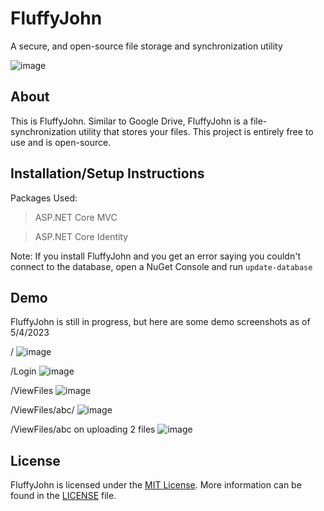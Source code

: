 
# FluffyJohn
A secure, and open-source file storage and synchronization utility 

![image](https://user-images.githubusercontent.com/97091148/218325579-5e4835b6-ec84-47c7-a004-6a48908e78f8.png)

## About
This is FluffyJohn. Similar to Google Drive, FluffyJohn is a file-synchronization utility that stores your files.
This project is entirely free to use and is open-source.

## Installation/Setup Instructions
Packages Used:
> ASP.NET Core MVC

> ASP.NET Core Identity

Note: If you install FluffyJohn and you get an error saying you couldn't connect to the database,
open a NuGet Console and run `update-database`

## Demo
FluffyJohn is still in progress, but here are some demo screenshots as of 5/4/2023

/
![image](https://user-images.githubusercontent.com/97091148/230357747-e3b1becd-96f3-41a1-8bf5-243cea98ac45.png)

/Login
![image](https://user-images.githubusercontent.com/97091148/230357885-b9f2bf2d-758f-4295-a985-1add03cf78ea.png)

/ViewFiles
![image](https://user-images.githubusercontent.com/97091148/230357981-5adaf771-6f7a-4284-8d87-9283e5a7f287.png)

/ViewFiles/abc/
![image](https://user-images.githubusercontent.com/97091148/230358064-12878726-6320-4e8c-b4a3-9da5b4ca5f4b.png)

/ViewFiles/abc on uploading 2 files
![image](https://user-images.githubusercontent.com/97091148/230358307-03c02101-27e2-4f6a-98d4-9c1324923976.png)

## License
FluffyJohn is licensed under the [MIT License](https://opensource.org/license/mit/). More information can be found in the [LICENSE](https://github.com/johnmanjohnston/fluffyjohn/blob/master/LICENSE) file.
